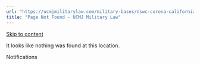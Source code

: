 ```yaml
---
url: "https://ucmjmilitarylaw.com/military-bases/nswc-corona-california-military-defense-lawyer-ucmj-legal-guide/%7Blocation13"
title: "Page Not Found - UCMJ Military Law"
---
```


[Skip to content](https://ucmjmilitarylaw.com/military-bases/nswc-corona-california-military-defense-lawyer-ucmj-legal-guide/%7Blocation13#content)

It looks like nothing was found at this location.

Notifications